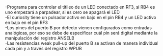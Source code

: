 -Programa para controlar el titileo de un LED conectado en RF3, si RB4 es uno empezará a parpadear, si es cero se apagará el LED<br>
-El curiosity tiene un pulsador activo en bajo en el pin RB4 y un LED activo en bajo en el pin RF3<br>
-Los pines del  puerto B por defecto vienen configurados como entradas analógicas, por eso se debe de especificar cuál pin será digital mediante la manipulación del registro ANSELB<br>
-Las resistencias weak pull-up del puerto B se activan de manera individual cada pin y a través del registro WPUB<br>
